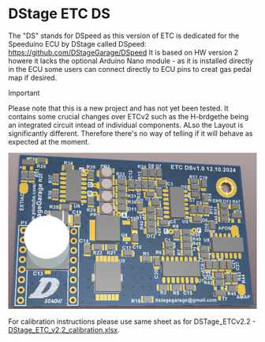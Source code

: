 # DStage ETC DS
The "DS" stands for DSpeed as this version of ETC is dedicated for the Speeduino ECU by DStage called DSpeed: https://github.com/DStageGarage/DSpeed
It is based on HW version 2 howere it lacks the optional Arduino Nano module - as it is installed directly in the ECU some users can connect directly to ECU pins to creat gas pedal map if desired.

> [!IMPORTANT]
> Please note that this is a new project and has not yet been tested. It contains some crucial changes over ETCv2 such as the H-brdgethe being an integrated circuit intead of individual components. ALso the Layout is significantly different. Therefore there's no way of telling if it will behave as expected at the moment.

![Render](DStage_ETC_DSv1.0_render.png)

For calibration instructions please use same sheet as for DSTage_ETCv2.2 - [DStage_ETC_v2.2_calibration.xlsx](https://github.com/DStageGarage/ElectronicThrottleController/blob/main/ETC%20v2/v2.2/DStage_ETC_v2.2_calibration.xlsx).
